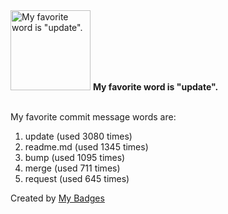 <img src="https://my-badges.github.io/my-badges/favorite-word.png" alt="My favorite word is &quot;update&quot;." title="My favorite word is &quot;update&quot;." width="128">
<strong>My favorite word is &quot;update&quot;.</strong>
<br><br>

My favorite commit message words are:

1. update (used 3080 times)
2. readme.md (used 1345 times)
3. bump (used 1095 times)
4. merge (used 711 times)
5. request (used 645 times)


Created by <a href="https://github.com/my-badges/my-badges">My Badges</a>